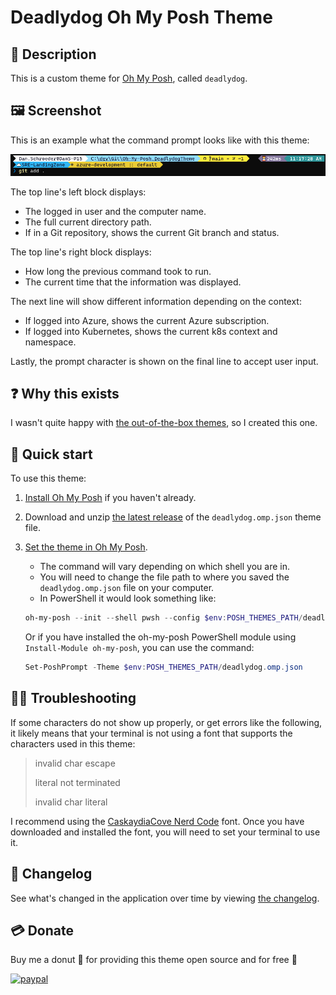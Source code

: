 # Deadlydog Oh My Posh Theme

## 💬 Description

This is a custom theme for [Oh My Posh](https://ohmyposh.dev), called `deadlydog`.

## 🖼 Screenshot

This is an example what the command prompt looks like with this theme:

![deadlydog oh-my-posh screenshot](docs/Images/deadlydog-theme-screenshot.png)

The top line's left block displays:

- The logged in user and the computer name.
- The full current directory path.
- If in a Git repository, shows the current Git branch and status.

The top line's right block displays:

- How long the previous command took to run.
- The current time that the information was displayed.

The next line will show different information depending on the context:

- If logged into Azure, shows the current Azure subscription.
- If logged into Kubernetes, shows the current k8s context and namespace.

Lastly, the prompt character is shown on the final line to accept user input.

## ❓ Why this exists

I wasn't quite happy with [the out-of-the-box themes](https://ohmyposh.dev/docs/themes), so I created this one.

## 🚀 Quick start

To use this theme:

1. [Install Oh My Posh](https://ohmyposh.dev/docs/windows) if you haven't already.
1. Download and unzip [the latest release](https://github.com/deadlydog/Oh-My-Posh.DeadlydogTheme/releases) of the `deadlydog.omp.json` theme file.
1. [Set the theme in Oh My Posh](https://ohmyposh.dev/docs/windows#replace-your-existing-prompt).

   - The command will vary depending on which shell you are in.
   - You will need to change the file path to where you saved the `deadlydog.omp.json` file on your computer.
   - In PowerShell it would look something like:

   ```powershell
   oh-my-posh --init --shell pwsh --config $env:POSH_THEMES_PATH/deadlydog.omp.json | Invoke-Expression
   ```

   Or if you have installed the oh-my-posh PowerShell module using `Install-Module oh-my-posh`, you can use the command:

   ```powershell
   Set-PoshPrompt -Theme $env:POSH_THEMES_PATH/deadlydog.omp.json
   ```

## 🕵️‍♀️ Troubleshooting

If some characters do not show up properly, or get errors like the following, it likely means that your terminal is not using a font that supports the characters used in this theme:

> invalid char escape
>
> literal not terminated
>
> invalid char literal

I recommend using the [CaskaydiaCove Nerd Code](https://www.nerdfonts.com/font-downloads) font.
Once you have downloaded and installed the font, you will need to set your terminal to use it.

## 📃 Changelog

See what's changed in the application over time by viewing [the changelog](Changelog.md).

## 💳 Donate

Buy me a donut 🍩 for providing this theme open source and for free 🙂

[![paypal](https://www.paypalobjects.com/en_US/i/btn/btn_donateCC_LG.gif)](https://www.paypal.me/deadlydogDan/5USD)
